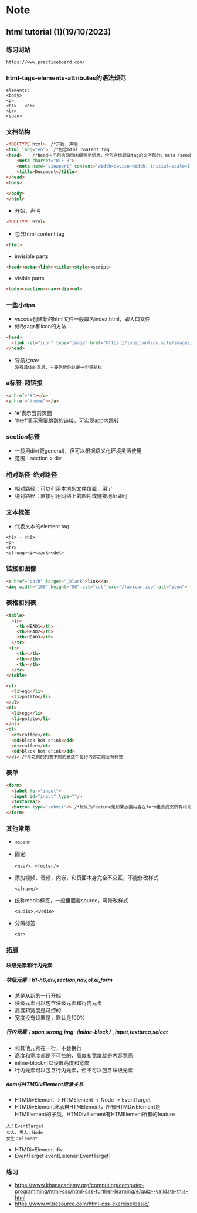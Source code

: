 # Note

## html tutorial (1)(19/10/2023)

### 练习网站
``` https://www.practiceboard.com/ ```

### html-tags-elements-attributes的语法规范
```
elements:
<body>
<p>
<h1> - <h6>
<br>
<span>
```

### 文档结构
``` html
<!DOCTYPE html>  /*开始，声明
<html lang="en">  /*包含html content tag
<head>    /*head中不包含网页肉眼可见信息，但包含标题及tag的文字部分，meta（seo或者一些其他数据），icon等元素
    <meta charset="UTF-8">
    <meta name="viewport" content="width=device-width, initial-scale=1.0">
    <title>Document</title>
</head>
<body>
    
</body>
</html>
```
- 开始，声明
``` html
<!DOCTYPE html>
```
- 包含html content tag
``` html
<html>
```
- invisible parts
``` html
<head><meta><link><title><style><script>
```
- visible parts
``` html
<body><section><nav><div><ul>
```

### 一些小tips
- vscode创建新的html文件一般取名index.html，即入口文件
- 修改tags和icon的方法：
```html
<head> 
  <link rel="icon" type="image" href="https://jubic.notion.site/images/favicon.ico">
</head>
```
- 导航栏nav<br>
```没有具体的意思，主要告诉你这是一个导航栏```

### a标签-超链接
```html
<a href="#"></a>
<a href="/home"></a>
```

- '#'表示当前页面
- 'href'表示需要跳到的链接，可实现app内跳转

### section标签
- 一般用div(更general)，但可以根据语义化环境灵活使用
- 范围：section > div

### 相对路径-绝对路径
- 相对路径：可以引用本地的文件位置，用'/'
- 绝对路径：直接引用网络上的图片或链接地址即可

### 文本标签
- 代表文本的element tag
```
<h1> - <h6>
<p>
<br>
<strong><i><mark><del>
```

### 链接和图像
```html
<a href="path" target="_blank">link</a>
<img width="100" height="50" alt="cat" src="/favicon.ico" alt="icon">
```

### 表格和列表
```html
<table>
  <tr>
    <th>HEAD1</th>
    <th>HEAD2</th>
    <th>HEAD3</th>
  </tr>
 <tr>
    <th></th>
    <th></th>
    <th></th>
  </tr>
</table>
```
```html
<ul>
  <li>egg</li>
  <li>potato</li>
</ul>
<ol>
  <li>egg</li>
  <li>potato</li>
</ol>
<dl>
  <dt>coffee</dt>
  <dd>black hot drink</dd>
  <dt>coffee</dt>
  <dd>black hot drink</dd>
</dl> /*与之前的列表不同的是这个每行内容之前会有标签
```



### 表单
```html
<form> 
  <label for="input">
  <input id="input" type=""/>
  <textarea/>
  <button type="submit"/> /*默认的feature是如果放置内容在form里会提交所有相关内容
</form>
```

### 其他常用
-
  ```
  <span>
  ```
- 固定:
  ```
  <nav/>，<footer/> 
  ```
- 添加视频、音频，内嵌，和页面本身完全不交互，不能修改样式
  ```
  <iframe/>
  ```
- 统称media标签，一般里面套source，可修改样式
  ```
  <audio>,<vedio>
  ```
- 分隔标签
  ```
  <hr> 
  ```


### 拓展
#### 块级元素和行内元素
##### 块级元素：h1-h6,div,section,nav,ol,ul,form
- 总是从新的一行开始
- 块级元素可以包含块级元素和行内元素
- 高度和宽度是可控的
- 宽度没有设置是，默认是100%
##### 行内元素：span,strong,img（inline-block）,input,textarea,select
- 和其他元素在一行，不会换行
- 高度和宽度都是不可控的，高度和宽度就是内容宽高
- inline-block可以设置高度和宽度
- 行内元素可以包含行内元素，但不可以包含块级元素
##### dom中HTMDivElement继承关系
- HTMDivElement -> HTMElement -> Node -> EventTarget
- HTMDivElement继承自HTMElement，所有HTMDivElement是HTMElement的子类，HTMDivElement有HTMElement所有的feature
```
人：EventTarget
女人、男人：Node
女生：Element
```
- HTMDivElement div
- EventTarget eventListener[EventTarget]

### 练习
- https://www.khanacademy.org/computing/computer-programming/html-css/html-css-further-learning/e/quiz--validate-this-html
- https://www.w3resource.com/html-css-exercise/basic/


